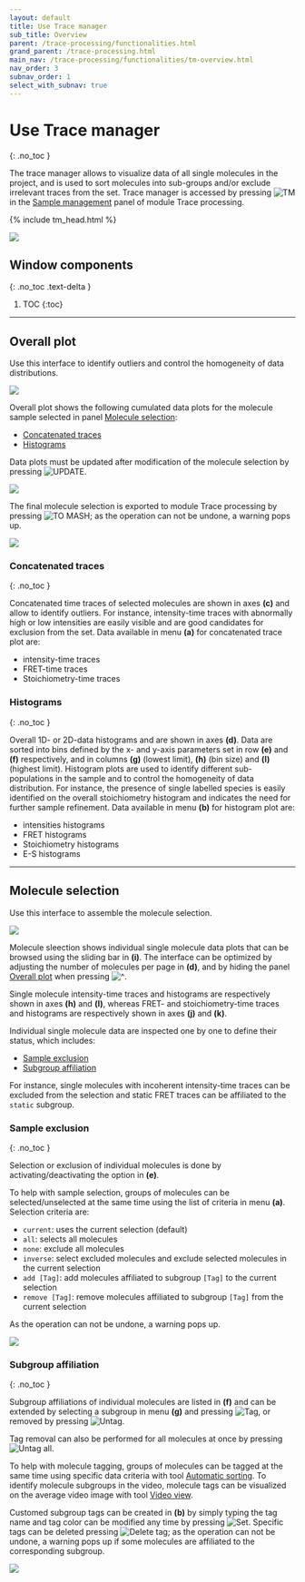 ```yaml
---
layout: default
title: Use Trace manager
sub_title: Overview
parent: /trace-processing/functionalities.html
grand_parent: /trace-processing.html
main_nav: /trace-processing/functionalities/tm-overview.html
nav_order: 3
subnav_order: 1
select_with_subnav: true
---
```


# Use Trace manager
{: .no_toc }

The trace manager allows to visualize data of all single molecules in the project, and is used to sort molecules into sub-groups and/or exclude irrelevant traces from the set.
Trace manager is accessed by pressing 
![TM](../../assets/images/gui/TP-but-tm.png "TM") in the 
[Sample management](../panels/panel-sample-management.html#trace-manager) panel of module Trace processing.

{% include tm_head.html %}

<a href="../../assets/images/gui/TP-panel-sample-tm-overview.png"><img src="../../assets/images/gui/TP-panel-sample-tm-overview.png"/></a>

## Window components
{: .no_toc .text-delta }

1. TOC
{:toc}

---

## Overall plot

Use this interface to identify outliers and control the homogeneity of data distributions.

<a href="../../assets/images/gui/TP-panel-sample-tm-overview-overallplot.png"><img src="../../assets/images/gui/TP-panel-sample-tm-overview-overallplot.png"/></a>

Overall plot shows the following cumulated data plots for the molecule sample selected in panel 
[Molecule selection](#molecule-selection):
- [Concatenated traces](#concatenated-traces)
- [Histograms](#histograms)

Data plots must be updated after modification of the molecule selection by pressing 
![UPDATE](../../assets/images/gui/TP-but-update-tm.png "UPDATE").

<a href="../../assets/images/gui/TP-panel-sample-tm-loadingbar.png"><img src="../../assets/images/gui/TP-panel-sample-tm-loadingbar.png" style="max-width:389px;"/></a>

The final molecule selection is exported to module Trace processing by pressing 
![TO MASH](../../assets/images/gui/TP-but-to-mash.png "TO MASH"); as the operation can not be undone, a warning pops up.

<a href="../../assets/images/gui/TP-panel-sample-tm-overview-overallplot-warn.png"><img src="../../assets/images/gui/TP-panel-sample-tm-overview-overallplot-warn.png" style="max-width:479px"></a>


### Concatenated traces
{: .no_toc }

Concatenated time traces of selected molecules are shown in axes **(c)** and allow to identify outliers. 
For instance, intensity-time traces with abnormally high or low intensities are easily visible and are good candidates for exclusion from the set.
Data available in menu **(a)** for concatenated trace plot are:
* intensity-time traces
* FRET-time traces
* Stoichiometry-time traces


### Histograms
{: .no_toc }

Overall 1D- or 2D-data histograms and are shown in axes **(d)**.
Data are sorted into bins defined by the x- and y-axis parameters set in row **(e)** and **(f)** respectively, and in columns **(g)** (lowest limit), **(h)** (bin size) and **(l)** (highest limit).
Histogram plots are used to identify different sub-populations in the sample and to control the homogeneity of data distribution.
For instance, the presence of single labelled species is easily identified on the overall stoichiometry histogram and indicates the need for further sample refinement.
Data available in menu **(b)** for histogram plot are:
* intensities histograms
* FRET histograms
* Stoichiometry histograms
* E-S histograms


---

## Molecule selection

Use this interface to assemble the molecule selection.

<a href="../../assets/images/gui/TP-panel-sample-tm-overview-moleculeselection.png"><img src="../../assets/images/gui/TP-panel-sample-tm-overview-moleculeselection.png"/></a>

Molecule sleection shows individual single molecule data plots that can be browsed using the sliding bar in **(i)**. 
The interface can be optimized by adjusting the number of molecules per page in **(d)**, and by hiding the panel 
[Overall plot](#overall-plot) when pressing 
![\^](../../assets/images/gui/TP-but-triangle.png "^").

Single molecule intensity-time traces and histograms are respectively shown in axes **(h)** and **(l)**, whereas FRET- and stoichiometry-time traces and histograms are respectively shown in axes **(j)** and **(k)**. 

Individual single molecule data are inspected one by one to define their status, which includes:
* [Sample exclusion](#sample-exclusion) 
* [Subgroup affiliation](#subgroup-affiliation)

For instance, single molecules with incoherent intensity-time traces can be excluded from the selection and static FRET traces can be affiliated to the `static` subgroup. 


### Sample exclusion
{: .no_toc }

Selection or exclusion of individual molecules is done by activating/deactivating the option in **(e)**.

To help with sample selection, groups of molecules can be selected/unselected at the same time using the list of criteria in menu **(a)**.
Selection criteria are:
- `current`: uses the current selection (default)
- `all`: selects all molecules
- `none`: exclude all molecules
- `inverse`: select excluded molecules and exclude selected molecules in the current selection
- `add [Tag]`: add molecules affiliated to subgroup `[Tag]` to the current selection
- `remove [Tag]`: remove molecules affiliated to subgroup `[Tag]` from the current selection

As the operation can not be undone, a warning pops up.

<a href="../../assets/images/gui/TP-panel-sample-tm-overview-moleculeselection-warn1.png"><img src="../../assets/images/gui/TP-panel-sample-tm-overview-moleculeselection-warn1.png" style="max-width:409px"></a>


### Subgroup affiliation
{: .no_toc }

Subgroup affiliations of individual molecules are listed in **(f)** and can be extended by selecting a subgroup in menu **(g)** and pressing 
![Tag](../../assets/images/gui/TP-but-tag.png "tag"), or removed by pressing 
![Untag](../../assets/images/gui/TP-but-untag.png "Untag").

Tag removal can also be performed for all molecules at once by pressing 
![Untag all](../../assets/images/gui/TP-but-untag.png "Untag").

To help with molecule tagging, groups of molecules can be tagged at the same time using specific data criteria with tool 
[Automatic sorting](tm-automatic-sorting.html).
To identify molecule subgroups in the video, molecule tags can be visualized on the average video image with tool 
[Video view](tm-video-view.html).

Customed subgroup tags can be created in **(b)** by simply typing the tag name and 
tag color can be modified any time by pressing 
![Set](../../assets/images/gui/TP-but-set.png "Set").
Specific tags can be deleted pressing 
![Delete tag](../../assets/images/gui/TP-but-delete-tag.png "Delete tag"); as the operation can not be undone, a warning pops up if some molecules are affiliated to the corresponding subgroup.

<a href="../../assets/images/gui/TP-panel-sample-tm-overview-moleculeselection-warn2.png"><img src="../../assets/images/gui/TP-panel-sample-tm-overview-moleculeselection-warn2.png" style="max-width:489px"></a>
